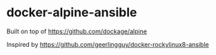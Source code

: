 # docker-alpine-ansible

Built on top of https://github.com/dockage/alpine

Inspired by https://github.com/geerlingguy/docker-rockylinux8-ansible
